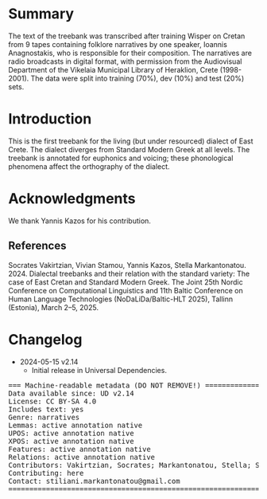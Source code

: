 # Summary

The text of the treebank was transcribed after training Wisper on Cretan from 9 tapes containing  folklore narratives by one speaker, Ioannis Anagnostakis, who is responsible for their composition. The narratives are radio broadcasts in digital format, with permission from the Audiovisual Department of the Vikelaia Municipal Library of Heraklion, Crete (1998-2001).
The data were split into  training (70%),  dev (10%) and  test (20%) sets. 




# Introduction

This is the first treebank for the living (but under resourced) dialect of East Crete. The dialect diverges from Standard Modern Greek at all levels. The treebank is annotated for euphonics and voicing; these phonological phenomena affect the orthography of the dialect. 


# Acknowledgments

We thank Yannis Kazos for his contribution. 

## References

Socrates Vakirtzian, Vivian Stamou, Yannis Kazos,  Stella Markantonatou. 2024. Dialectal treebanks and their relation with the standard variety: The case of East Cretan and Standard Modern Greek. The Joint 25th Nordic Conference on Computational Linguistics and 11th Baltic Conference on Human Language Technologies (NoDaLiDa/Baltic-HLT 2025), Tallinn (Estonia), March 2–5, 2025.


# Changelog

* 2024-05-15 v2.14
  * Initial release in Universal Dependencies.


<pre>
=== Machine-readable metadata (DO NOT REMOVE!) ================================
Data available since: UD v2.14
License: CC BY-SA 4.0
Includes text: yes
Genre: narratives
Lemmas: active annotation native
UPOS: active annotation native
XPOS: active annotation native
Features: active annotation native
Relations: active annotation native
Contributors: Vakirtzian, Socrates; Markantonatou, Stella; Stamou, Vivian;
Contributing: here
Contact: stiliani.markantonatou@gmail.com
===============================================================================
</pre>
